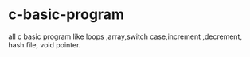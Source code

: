 # c-basic-program
all c basic program like loops ,array,switch case,increment ,decrement, hash file, void pointer.
